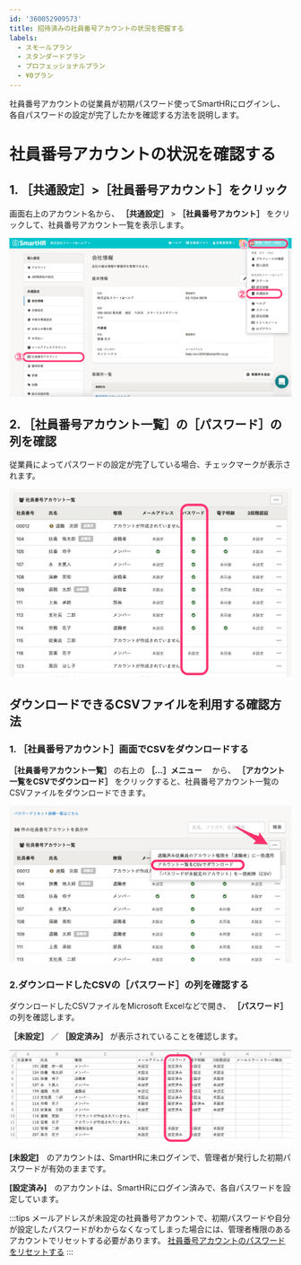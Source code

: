 ```yaml
---
id: '360052909573'
title: 招待済みの社員番号アカウントの状況を把握する
labels:
  - スモールプラン
  - スタンダードプラン
  - プロフェッショナルプラン
  - ¥0プラン
---
```

社員番号アカウントの従業員が初期パスワード使ってSmartHRにログインし、各自パスワードの設定が完了したかを確認する方法を説明します。

# 社員番号アカウントの状況を確認する

## 1\. ［共通設定］>［社員番号アカウント］をクリック

画面右上のアカウント名から、 **［共通設定］** \> **［社員番号アカウント］** をクリックして、社員番号アカウント一覧を表示します。

![](./__________2022-01-11_13_07_13.png)

## 2\. ［社員番号アカウント一覧］の［パスワード］の列を確認

従業員によってパスワードの設定が完了している場合、チェックマークが表示されます。

![](./__________2022-01-11_13_11_45.png)

## ダウンロードできるCSVファイルを利用する確認方法

### 1\. ［社員番号アカウント］画面でCSVをダウンロードする

 **［社員番号アカウント一覧］** の右上の **［…］メニュー** 　から、 **［アカウント一覧をCSVでダウンロード］** をクリックすると、社員番号アカウント一覧のCSVファイルをダウンロードできます。

![](./__________2022-01-11_13_05_12.png)

### 2.ダウンロードしたCSVの［パスワード］の列を確認する

ダウンロードしたCSVファイルをMicrosoft Excelなどで開き、 **［パスワード］** の列を確認します。

 **［未設定］** ／ **［設定済み］** が表示されていることを確認します。

![](./__________2020-08-12_11_34_23.png)

**\[未設定\]**　のアカウントは、SmartHRに未ログインで、管理者が発行した初期パスワードが有効のままです。

**\[設定済み\]**　のアカウントは、SmartHRにログイン済みで、各自パスワードを設定しています。

:::tips
メールアドレスが未設定の社員番号アカウントで、初期パスワードや自分が設定したパスワードがわからなくなってしまった場合には、管理者権限のあるアカウントでリセットする必要があります。
[社員番号アカウントのパスワードをリセットする](https://knowledge.smarthr.jp/hc/ja/articles/360026263673)
:::
